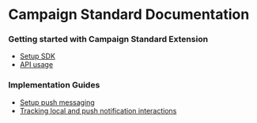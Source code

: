 #  Campaign Standard Documentation

### Getting started with Campaign Standard Extension

- [Setup SDK](./setup-sdk.md)
- [API usage](./api-usage.md)

### Implementation Guides

- [Setup push messaging](./push-guide.md)
- [Tracking local and push notification interactions](./tracking-notifications.md)